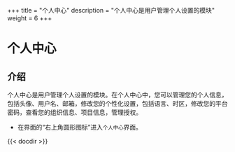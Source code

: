 ﻿+++
title = "个人中心"
description = "个人中心是用户管理个人设置的模块"
weight = 6
+++

# 个人中心

## 介绍

个人中心是用户管理个人设置的模块。在个人中心中，您可以管理您的个人信息，包括头像、用户名、邮箱，修改您的个性化设置，包括语言、时区，修改您的平台密码，查看您的组织信息、项目信息，管理授权。

- 在界面的“右上角圆形图标”进入`个人中心`界面。

{{< docdir >}}